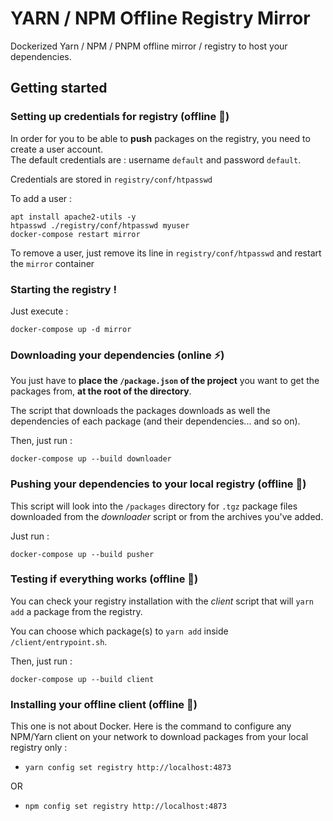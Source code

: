 # YARN / NPM Offline Registry Mirror

Dockerized Yarn / NPM / PNPM offline mirror / registry to host your dependencies.

## Getting started

### Setting up credentials for registry (offline :electric_plug:)

In order for you to be able to **push** packages on the registry, you need to create a user account.  
The default credentials are : username `default` and password `default`.

Credentials are stored in `registry/conf/htpasswd`

To add a user :

```
apt install apache2-utils -y
htpasswd ./registry/conf/htpasswd myuser
docker-compose restart mirror
```

To remove a user, just remove its line in `registry/conf/htpasswd` and restart the `mirror` container

### Starting the registry !

Just execute :

```
docker-compose up -d mirror
```

### Downloading your dependencies (online :zap:)

You just have to **place the `/package.json` of the project** you want to get the packages from, **at the root of the directory**.

The script that downloads the packages downloads as well the dependencies of each package (and their dependencies... and so on).

Then, just run :

```
docker-compose up --build downloader
```

### Pushing your dependencies to your local registry (offline :electric_plug:)

This script will look into the `/packages` directory for `.tgz` package files downloaded from the _downloader_ script or from the archives you've added.

Just run :

```
docker-compose up --build pusher
```

### Testing if everything works (offline :electric_plug:)

You can check your registry installation with the _client_ script that will `yarn add` a package from the registry.

You can choose which package(s) to `yarn add` inside `/client/entrypoint.sh`.

Then, just run :

```
docker-compose up --build client
```

### Installing your offline client (offline :electric_plug:)

This one is not about Docker. Here is the command to configure any NPM/Yarn client on your network to download packages from your local registry only :

- `yarn config set registry http://localhost:4873`

OR

- `npm config set registry http://localhost:4873`
